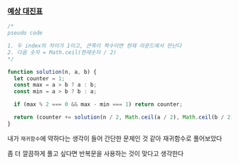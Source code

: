 ### [예상 대진표](https://programmers.co.kr/learn/courses/30/lessons/12985)

```js
/*
pseudo code

1. 두 index의 차이가 1이고, 큰쪽이 짝수이면 현재 라운드에서 만난다
2. 다음 숫자 = Math.ceil(현재숫자 / 2)
*/
```

```js
function solution(n, a, b) {
  let counter = 1;
  const max = a > b ? a : b;
  const min = a > b ? b : a;

  if (max % 2 === 0 && max - min === 1) return counter;

  return (counter += solution(n / 2, Math.ceil(a / 2), Math.ceil(b / 2)));
}
```

내가 `재귀함수`에 약하다는 생각이 들어 간단한 문제인 것 같아 재귀함수로 풀어보았다

좀 더 깔끔하게 풀고 싶다면 반복문을 사용하는 것이 맞다고 생각한다
